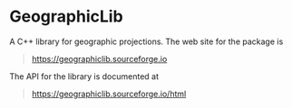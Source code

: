 GeographicLib
=============

A C++ library for geographic projections.  The web site for the package
is

> https://geographiclib.sourceforge.io

The API for the library is documented at

> https://geographiclib.sourceforge.io/html
